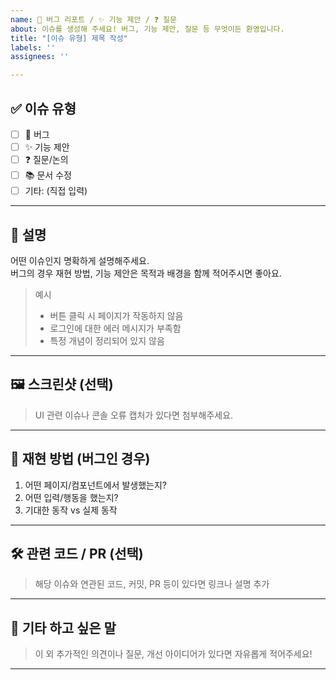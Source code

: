 ```yaml
---
name: 🐛 버그 리포트 / ✨ 기능 제안 / ❓ 질문
about: 이슈를 생성해 주세요! 버그, 기능 제안, 질문 등 무엇이든 환영입니다.
title: "[이슈 유형] 제목 작성"
labels: ''
assignees: ''

---
```


## ✅ 이슈 유형
- [ ] 🐛 버그
- [ ] ✨ 기능 제안
- [ ] ❓ 질문/논의
- [ ] 📚 문서 수정
- [ ] 기타: (직접 입력)

---

## 📌 설명

어떤 이슈인지 명확하게 설명해주세요.  
버그의 경우 재현 방법, 기능 제안은 목적과 배경을 함께 적어주시면 좋아요.

> 예시  
> - 버튼 클릭 시 페이지가 작동하지 않음  
> - 로그인에 대한 에러 메시지가 부족함  
> - 특정 개념이 정리되어 있지 않음  

---

## 🖼️ 스크린샷 (선택)

> UI 관련 이슈나 콘솔 오류 캡처가 있다면 첨부해주세요.

---

## 📎 재현 방법 (버그인 경우)

1. 어떤 페이지/컴포넌트에서 발생했는지?
2. 어떤 입력/행동을 했는지?
3. 기대한 동작 vs 실제 동작

---

## 🛠️ 관련 코드 / PR (선택)

> 해당 이슈와 연관된 코드, 커밋, PR 등이 있다면 링크나 설명 추가

---

## 🙋 기타 하고 싶은 말

> 이 외 추가적인 의견이나 질문, 개선 아이디어가 있다면 자유롭게 적어주세요!

---

